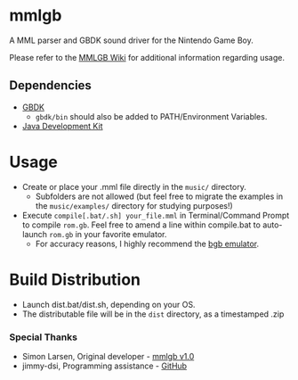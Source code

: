 mmlgb
=====

A MML parser and GBDK sound driver for the Nintendo Game Boy.

Please refer to the [MMLGB Wiki](https://github.com/potatoTeto/mmlgb/wiki) for additional information regarding usage.

## Dependencies
- [GBDK](https://github.com/gbdk-2020/gbdk-2020)
  - ``gbdk/bin`` should also be added to PATH/Environment Variables.
- [Java Development Kit](https://www.oracle.com/java/technologies/downloads/)

# Usage
- Create or place your .mml file directly in the ``music/`` directory.
  - Subfolders are not allowed (but feel free to migrate the examples in the ``music/examples/`` directory for studying purposes!)
- Execute ``compile[.bat/.sh] your_file.mml`` in Terminal/Command Prompt to compile ``rom.gb``. Feel free to amend a line within compile.bat to auto-launch ``rom.gb`` in your favorite emulator.
  - For accuracy reasons, I highly recommend the [bgb emulator](https://bgb.bircd.org/).

# Build Distribution
- Launch dist.bat/dist.sh, depending on your OS.
- The distributable file will be in the ``dist`` directory, as a timestamped .zip

### Special Thanks
- Simon Larsen, Original developer - [mmlgb v1.0](https://github.com/SimonLarsen/mmlgb)
- jimmy-dsi, Programming assistance - [GitHub](https://github.com/jimmy-dsi)
